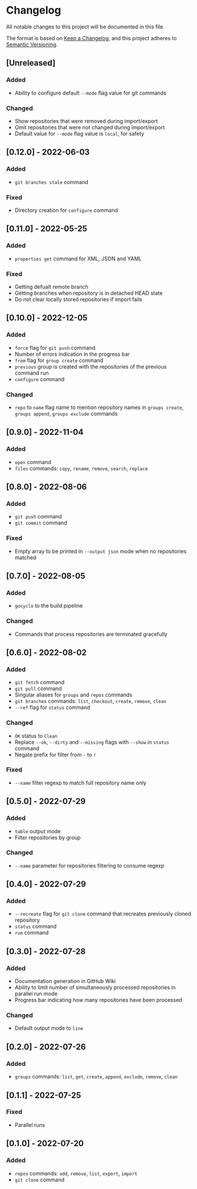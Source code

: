 # Changelog

All notable changes to this project will be documented in this file.

The format is based on [Keep a Changelog](https://keepachangelog.com/en/1.0.0/),
and this project adheres to [Semantic Versioning](https://semver.org/spec/v2.0.0.html).

## [Unreleased]

### Added

- Ability to configure default `--mode` flag value for git commands

### Changed

- Show repositories that were removed during import/export
- Omit repositories that were not changed during import/export
- Default value for `--mode` flag value is `local`, for safety

## [0.12.0] - 2022-06-03

### Added

- `git branches stale` command

### Fixed

- Directory creation for `configure` command

## [0.11.0] - 2022-05-25

### Added

- `properties get` command for XML, JSON and YAML

### Fixed

- Getting defualt remote branch
- Getting branches when repository is in detached HEAD state
- Do not clear locally stored repositories if import fails

## [0.10.0] - 2022-12-05

### Added

- `force` flag for `git push` command
- Number of errors indication in the progress bar
- `from` flag for `group create` command
- `previous` group is created with the repositories of the previous command run
- `configure` command

### Changed

- `repo` to `name` flag name to mention repository names in `groups create`, `groups append`, `groups exclude` commands

## [0.9.0] - 2022-11-04

### Added

- `open` command
- `files` commands: `copy`, `rename`, `remove`, `search`, `replace`

## [0.8.0] - 2022-08-06

### Added

- `git push` command
- `git commit` command

### Fixed

- Empty array to be printed in `--output json` mode when no repositories matched

## [0.7.0] - 2022-08-05

### Added

- `gocyclo` to the build pipeline

### Changed

- Commands that process repositories are terminated gracefully

## [0.6.0] - 2022-08-02

### Added

- `git fetch` command
- `git pull` command
- Singular aliases for `groups` and `repos` commands
- `git branches` commands: `list`, `checkout`, `create`, `remove`, `clean`
- `--ref` flag for `status` command

### Changed

- `OK` status to `Clean`
- Replace `--ok`, `--dirty` and `--missing` flags with `--show` in `status` command
- Negate prefix for filter from `-` to `!`

### Fixed

- `--name` filter regexp to match full repository name only

## [0.5.0] - 2022-07-29

### Added

- `table` output mode
- Filter repositories by group

### Changed

- `--name` parameter for repositories filtering to consume regexp

## [0.4.0] - 2022-07-29

### Added

- `--recreate` flag for `git clone` command that recreates previously cloned repository
- `status` command
- `run` command

## [0.3.0] - 2022-07-28

### Added

- Documentation generation in GitHub Wiki
- Ability to limit number of simultaneously processed repositories in parallel run mode
- Progress bar indicating how many repositories have been processed

### Changed

- Default output mode to `line`

## [0.2.0] - 2022-07-26

### Added

- `groups` commands: `list`, `get`, `create`, `append`, `exclude`, `remove`, `clean`

## [0.1.1] - 2022-07-25

### Fixed

- Parallel runs

## [0.1.0] - 2022-07-20

### Added

- `repos` commands: `add`, `remove`, `list`, `export`, `import`
- `git clone` command
